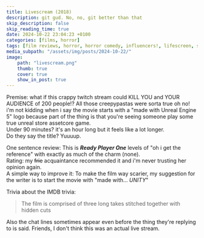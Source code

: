 ```yaml
---
title: Livescream (2018)
description: git gud. No, no, git better than that
skip_description: false
skip_reading_time: true
date: 2024-10-22 23:04:23 +0100
categories: [films, horror]
tags: [film reviews, horror, horror comedy, influencers!, lifescreen, spooktober 2024, they say the title]
media_subpath: "/assets/img/posts/2024-10-22/"
image:
    path: "livescream.png"
    thumb: true
    cover: true
    show_in_post: true
---
```

<span class="reviewsection">Premise:</span> what if this crappy twitch stream could KILL YOU and YOUR AUDIENCE of 200 people!? All those creepypastas were sorta true oh no! i'm not kidding when i say the movie starts with a "made with Unreal Engine 5" logo because part of the thing is that you're seeing someone play some true unreal store assetcore game.<br/>
<span class="reviewsection">Under 90 minutes?</span> it's an hour long but it feels like a lot longer.<br/>
<span class="reviewsection">Do they say the title?</span> Yuuuup.

<span class="reviewsection">One sentence review:</span> This is ***Ready Player One*** levels of "oh i get the reference" with exactly as much of the charm (none).<br/>
<span class="reviewsection">Rating:</span> my ~~frie~~ acquaintance recommended it and i'm never trusting her opinion again.<br/>
<span class="reviewsection">A simple way to improve it:</span> To make the film way scarier, my suggestion for the writer is to start the movie with "made with... *UNITY*"

<span class="reviewsection">Trivia about the IMDB trivia:</span>
> The film is comprised of three long takes stitched together with hidden cuts

Also the chat lines sometimes appear even before the thing they're replying to is said. Friends, I don't think this was an actual live stream.